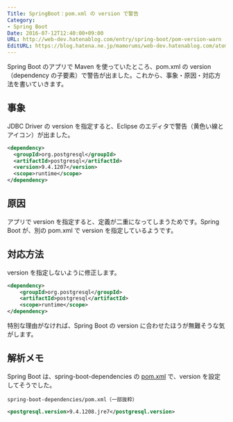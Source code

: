 ```yaml
---
Title: SpringBoot：pom.xml の version で警告
Category:
- Spring Boot
Date: 2016-07-12T12:40:00+09:00
URL: http://web-dev.hatenablog.com/entry/spring-boot/pom-version-warn
EditURL: https://blog.hatena.ne.jp/mamorums/web-dev.hatenablog.com/atom/entry/10328749687178793234
---
```


Spring Boot のアプリで Maven を使っていたところ、pom.xml の version（dependency の子要素）で警告が出ました。これから、事象・原因・対応方法を書いていきます。


## 事象
JDBC Driver の version を指定すると、Eclipse のエディタで警告（黄色い線とアイコン）が出ました。

```xml
<dependency>
  <groupId>org.postgresql</groupId>
  <artifactId>postgresql</artifactId>
  <version>9.4.1207</version>
  <scope>runtime</scope>
</dependency>
```


## 原因
アプリで version を指定すると、定義が二重になってしまうためです。Spring Boot が、別の pom.xml で version を指定しているようです。 




## 対応方法
version を指定しないように修正します。

```xml
<dependency>
	<groupId>org.postgresql</groupId>
	<artifactId>postgresql</artifactId>
	<scope>runtime</scope>
</dependency>
```

特別な理由がなければ、Spring Boot の version に合わせたほうが無難そうな気がします。


## 解析メモ
Spring Boot は、spring-boot-dependencies の [pom.xml](https://github.com/spring-projects/spring-boot/blob/master/spring-boot-dependencies/pom.xml) で、version を設定してそうでした。

`spring-boot-dependencies/pom.xml（一部抜粋）`

```xml
<postgresql.version>9.4.1208.jre7</postgresql.version>
```

